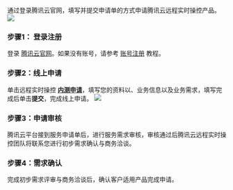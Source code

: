 通过登录腾讯云官网，填写并提交申请单的方式申请腾讯云远程实时操控产品。
![](https://main.qcloudimg.com/raw/7f3afcabcfdaca5891b4d46069cd92bc.png)
### 步骤1： 登录注册
登录 [腾讯云官网](https://cloud.tencent.com/login)。如果没有账号，请参考 [账号注册](https://cloud.tencent.com/document/product/378/17985) 教程。
### 步骤2：线上申请
单击远程实时操控 **[内测申请](https://cloud.tencent.com/apply/p/bydd9ncozwj)**，填写您的资料以、业务信息以及业务需求，填写完成后单击**提交**，完成线上申请。
![](https://qcloudimg.tencent-cloud.cn/raw/735843e08c1f6f239048eecc59972025.png)
### 步骤3：申请审核
腾讯云平台接到服务申请单后，进行服务需求审核，审核通过后腾讯云远程实时操控团队将联系您进行初步需求确认与商务洽谈。
### 步骤4：需求确认
完成初步需求评审与商务洽谈后，确认客户适用产品完成申请。
